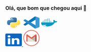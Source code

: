 ### Olá, que bom que chegou aqui 👋

<div align="left">
  <img src="python-original.svg" height="40" width="52" alt="python logo"  />
  <img src="vscode-original.svg" height="40" width="52" alt="vscode logo"  />
  <img src="docker-plain.svg" height="40" width="52" alt="docker logo"  />
</div>  


<div align="left">
  <a href="https://www.linkedin.com/in/lucianofalmeida/" target="_blank">
    <img src="linkedin_originals.svg" width="52" height="40" alt="linkedin logo"  />
  </a>
  <a href="bralmeidalu@gmail.com" target="_blank">
    <img src="gmail_originals.png" width="52" height="52" alt="gmail logo"  />
  </a>
</div>
<!--
**lucianofalmeida/lucianofalmeida** is a ✨ _special_ ✨ repository because its `README.md` (this file) appears on your GitHub profile.

Here are some ideas to get you started:

- 🔭 I’m currently working on ...
- 🌱 I’m currently learning ...
- 👯 I’m looking to collaborate on ...
- 🤔 I’m looking for help with ...
- 💬 Ask me about ...
- 📫 How to reach me: ...
- 😄 Pronouns: ...
- ⚡ Fun fact: ...
-->
